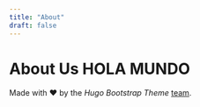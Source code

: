 ```yaml
---
title: "About"
draft: false
---
```


# About Us HOLA MUNDO

Made with ❤️ by the *Hugo Bootstrap Theme* [team](https://github.com/filipecarneiro/hugo-bootstrap-theme/graphs/contributors).
